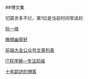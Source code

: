 ##博文集

切莫贪多不烂，第1位是当前时间常读的

[阮一峰](http://www.ruanyifeng.com/) 



[晚晴幽草轩](http://jeffjade.com/) 

[前端大全公众号文章列表](https://mp.weixin.qq.com/mp/profile_ext?action=home&__biz=MzAxODE2MjM1MA==&scene=123&uin=NjA3MDY0NDAx&key=8cec4d455797a07f9430335aa69b7fe843c63e1a58e1368b360c349a022c814b99e8ecaed6769d601a95b843b71136d949fbc356e76ea1aa0038bd0730a44e30be35eca7f862baf138d6f99a0714c994&devicetype=iMac+MacBookPro11%2C4+OSX+OSX+10.12.3+build(16D32)&version=12020610&lang=zh_CN&nettype=WIFI&a8scene=0&fontScale=100&pass_ticket=3oS%2FT3doxvcAhmtpbGez2iDj3H7SMvwCD%2B%2BOoS4YqDuQN%2BZZziLgxNr%2B5SvXjfkL) 

[IT程序狮—专注前端](http://www.jianshu.com/u/da75e2609fe6) 

[十年踪迹的博客](https://www.h5jun.com/) 